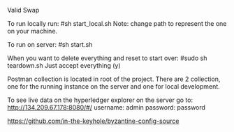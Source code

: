Valid Swap


To run locally run: 
#sh start_local.sh
Note: change path to represent the one on your machine.

To run on server:
#sh start.sh

When you want to delete everything and reset to start over:
#sudo sh teardown.sh 
Just accept everything (y)

Postman collection is located in root of the project. 
There are 2 collection, one for the running instance on the server and one for local development.

To see live data on the hyperledger explorer on the server go to:
http://134.209.67.178:8080/#/
username: admin
password: password

https://github.com/in-the-keyhole/byzantine-config-source